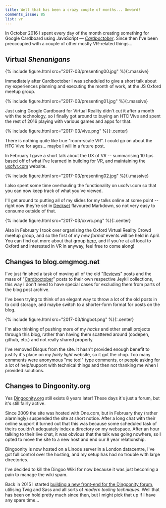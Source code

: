 ```yaml
---
title: Well that has been a crazy couple of months... Onward!
comments_issue: 85
list: vr
---
```


In October 2016 I spent every day of the month creating something for Google Cardboard using JavaScript — _[Cardboctober](https://cardboctober.github.io)_. Since then I've been preoccupied with a couple of other mostly VR-related things...

<!-- more -->


## Virtual _Shenanigans_

{% include figure.html src="2017-03/presenting00.jpg" %}{:.massive}

Immediately after Cardboctober I was scheduled to give a short talk about my experiences planning and executing the month of work, at the JS Oxford meetup group.

{% include figure.html src="2017-03/presenting01.jpg" %}{:.massive}

Just using Google Cardboard for Virtual Reality didn't cut it after a month with the technology, so I finally got around to buying an HTC Vive and spent the rest of 2016 playing with various games and apps for that.

{% include figure.html src="2017-03/vive.png" %}{:.center}

There is nothing quite like true "room-scale VR". I could go on about the HTC Vive for ages... maybe I will in a future post.

In February I gave a short talk about the UX of VR -- summarising 10 tips based off of what I've learned in building for VR, and maintaining the [uxofvr.com](http://www.uxofvr.com) website.

{% include figure.html src="2017-03/presenting02.jpg" %}{:.massive}

I also spent some time overhauling the functionality on uxofvr.com so that you can now keep track of what you've viewed.

I'll get around to putting all of my slides for my talks online at some point -- right now they're set in [Deckset](http://www.decksetapp.com) flavoured Markdown, so not very easy to consume outside of that.

{% include figure.html src="2017-03/oxvrc.png" %}{:.center}

Also in February I took over organising the Oxford Virtual Reality Crowd meetup group, and so the first of my _new format_ events will be held in April. You can find out more about that group [here](https://www.meetup.com/Oxfords-Virtual-Reality-Crowd/), and if you're at all local to Oxford and interested in VR in anyway, feel free to come along!


## Changes to blog.omgmog.net

I've just finished a task of moving all of the old "[Reviews](/reviews)" posts and the mass of "[Cardboctober](/cardboctober)" posts to their own respective Jeykll collections, this way I don't need to have special cases for excluding them from parts of the blog post archive.

I've been trying to think of an elegant way to throw a lot of the old posts in to cold storage, and maybe switch to a shorter-form format for posts on the blog.

{% include figure.html src="2017-03/tingbot.png" %}{:.center}

I'm also thinking of pushing more of my _hacks_ and other small projects through this blog, rather than having them scattered around (codepen, github, etc.) and not really shared properly.

I've removed Disqus from the site. It hasn't provided enough benefit to justify it's place on my _fairly light_ website, so it got the chop. Too many comments were anonymous "me too!" type comments, or people asking for a lot of help/support with technical things and then not thanking me when I provided solutions.

## Changes to Dingoonity.org

Yes [Dingoonity.org](http://boards.dingoonity.org) still exists 8 years later! These days it's just a forum, but it's still fairly active.

Since 2009 the site was hosted with One.com, but in February they (rather alarmingly) suspended the site at short notice. After a long chat with their online support it turned out that this was because some scheduled task of theirs couldn't adequately index a directory on my webspace. After an hour talking to their live chat, it was obvious that the talk was going nowhere, so I opted to move the site to a new host and end our 8 year relationship.

Dingoonity is now hosted on a Linode server in a London datacentre, I've got full control over the hosting, and my setup has had no trouble with large directories.

I've decided to kill the Dingoo Wiki for now because it was just becoming a pain to manage the wiki spam.

Back in 2015 I started [building a new front-end for the Dingoonity forum](https://github.com/omgmog/dingoonity-org-smf-theme), utilising Twig and Sass and all sorts of _modern tooling techniques_. Well that has been on hold pretty much since then, but I might pick that up if I have any spare time...
